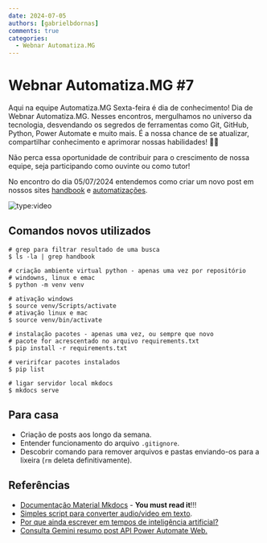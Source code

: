 ```yaml
---
date: 2024-07-05
authors: [gabrielbdornas]
comments: true
categories:
  - Webnar Automatiza.MG
---
```


# Webnar Automatiza.MG #7

Aqui na equipe Automatiza.MG Sexta-feira é dia de conhecimento!
Dia de Webnar Automatiza.MG.
Nesses encontros, mergulhamos no universo da tecnologia, desvendando os segredos de ferramentas como Git, GitHub, Python, Power Automate e muito mais.
É a nossa chance de se atualizar, compartilhar conhecimento e aprimorar nossas habilidades! :rocket::rocket:

<!-- more -->

Não perca essa oportunidade de contribuir para o crescimento de nossa equipe, seja participando como ouvinte ou como tutor!

No encontro do dia 05/07/2024 entendemos como criar um novo post em nossos sites [handbook](https://automatiza-mg.github.io/handbook/) e [automatizações](https://automatiza-mg.github.io/automatizacoes/).

![type:video](https://www.youtube.com/embed/)

## Comandos novos utilizados

```terminal
# grep para filtrar resultado de uma busca
$ ls -la | grep handbook

# criação ambiente virtual python - apenas uma vez por repositório
# windowns, linux e emac
$ python -m venv venv

# ativação windows
$ source venv/Scripts/activate
# ativação linux e mac
$ source venv/bin/activate

# instalação pacotes - apenas uma vez, ou sempre que novo
# pacote for acrescentado no arquivo requirements.txt
$ pip install -r requirements.txt

# veririfcar pacotes instalados
$ pip list

# ligar servidor local mkdocs
$ mkdocs serve
```

## Para casa

- Criação de posts aos longo da semana.
- Entender funcionamento do arquivo `.gitignore`.
- Descobrir comando para remover arquivos e pastas enviando-os para a lixeira (`rm` deleta definitivamente).

## Referências

- [Documentação Material Mkdocs](https://squidfunk.github.io/mkdocs-material/) - **You must read it**!!!
- [Simples script para converter audio/video em texto](https://github.com/gabrielbdornas/open-reprex/tree/c85ebf2d1090804cf17884ae26f5a0fa2496806b/202407011440_converter_audio_texto).
- [Por que ainda escrever em tempos de inteligência artificial?](https://www.dw.com/pt-br/por-que-ainda-escrever-em-tempos-de-intelig%C3%AAncia-artificial/a-69549699)
- [Consulta Gemini resumo post API Power Automate Web.](https://g.co/gemini/share/6bc81656cd89)
